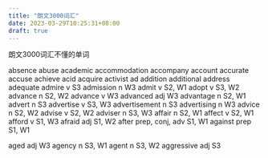 ```yaml
---
title: "朗文3000词汇"
date: 2023-03-29T10:25:31+08:00
draft: true
---
```

朗文3000词汇不懂的单词

absence
abuse
academic
accommodation
accompany
account
accurate
accuse
achieve
acid
acquire
activist
ad
addition
additional
address
adequate
admire v S3
admission n W3
admit v S2, W1
adopt v S3, W2
advance n S2, W2
advance v W3
advanced adj W3
advantage n S2, W1
advert n S3
advertise v S3, W3
advertisement n S3
advertising n W3
advice n S2, W2
advise v S2, W2
adviser n S3, W3
affair n S2, W1
affect v S2, W1
afford v S1, W3
afraid adj S1, W2
after prep, conj, adv S1, W1
against prep S1, W1

aged adj W3
agency n S3, W1
agent n S3, W2
aggressive adj S3